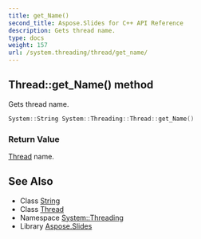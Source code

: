 ```yaml
---
title: get_Name()
second_title: Aspose.Slides for C++ API Reference
description: Gets thread name.
type: docs
weight: 157
url: /system.threading/thread/get_name/
---
```

## Thread::get_Name() method


Gets thread name.

```cpp
System::String System::Threading::Thread::get_Name()
```


### Return Value

[Thread](../) name.

## See Also

* Class [String](../../../system/string/)
* Class [Thread](../)
* Namespace [System::Threading](../../)
* Library [Aspose.Slides](../../../)
